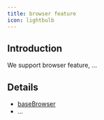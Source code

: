```yaml
---
title: browser feature
icon: lightbulb
---
```


## Introduction

We support browser feature, ...

## Details

- [baseBrowser](baseBrowser.md)
- ...
